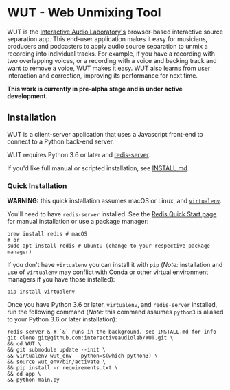 # WUT - Web Unmixing Tool

WUT is the [Interactive Audio Laboratory's](http://music.cs.northwestern.edu) browser-based interactive source separation app. This end-user application makes it easy for musicians, producers and podcasters to apply audio source separation to unmix a recording into individual tracks. For example, if you have a recording with two overlapping voices, or a recording with a voice and backing track and want to remove a voice, WUT makes it easy. WUT also learns from user interaction and correction, improving its performance for next time.

**This work is currently in pre-alpha stage and is under active development.**

## Installation
WUT is a client-server application that uses a Javascript front-end to connect to a Python back-end server.  

WUT requires Python 3.6 or later and [redis-server](https://redis.io/).

If you'd like full manual or scripted installation, see [INSTALL.md](INSTALL.md).

### Quick Installation

**WARNING:** this quick installation assumes macOS or Linux, and [`virtualenv`](https://virtualenv.pypa.io/en/latest/).

You'll need to have `redis-server` installed. See the [Redis Quick Start page](https://redis.io/topics/quickstart) for manual installation or use a package manager:

```shell
brew install redis # macOS
# or
sudo apt install redis # Ubuntu (change to your respective package manager)
```

If you don't have `virtualenv` you can install it with `pip` (*Note:* installation and use of `virtualenv` may conflict with Conda or other virtual environment managers if you have those installed):

```
pip install virtualenv
```

Once you have Python 3.6 or later, `virtualenv`, and `redis-server` installed, run the following command (*Note:* this command assumes `python3` is aliased to your Python 3.6 or later installation):

```
redis-server & # `&` runs in the background, see INSTALL.md for info
git clone git@github.com:interactiveaudiolab/WUT.git \
&& cd WUT \
&& git submodule update --init \
&& virtualenv wut_env --python=$(which python3) \
&& source wut_env/bin/activate \
&& pip install -r requirements.txt \
&& cd app \
&& python main.py
```
